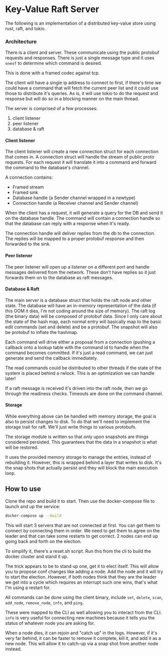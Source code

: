 # Key-Value Raft Server

The following is an implementation of a distributed key-value store using rust, raft, and
tokio.

### Architecture

There is a client and server. These communicate using the public protobuf requests and
responses. There is just a single message type and it uses `oneof` to determine which
command is desired.

This is done with a framed codec against tcp.

The client will have a single ip address to connect to first, if there's time we could
have a command that will fetch the current peer list and it could use those to distribute
it's queries. As is, it will use tokio to do the request and response but will do so in a
blocking manner on the main thread.

The server is comprised of a few processes:

1. client listener
2. peer listener
3. database & raft

#### Client listener

The client listener will create a new connection struct for each connection that comes in.
A connection struct will handle the stream of public proto requests. For each request it
will translate it into a command and forward the command to the database's channel.

A connection contains:

* Framed stream
* Framed sink
* Database handle (a Sender channel wrapped in a newtype)
* Connection handle (a Receiver channel and Sender channel)

When the client has a request, it will generate a query for the DB and send it on the database
handle. The command will contain a connection handle so that the database can reply with a
response when it's ready.

The connection handle will deliver replies from the db to the connection. The replies
will be mapped to a proper protobuf response and then forwarded to the sink.

#### Peer listener

The peer listener will open up a listener on a different port and handle messages
delivered from the network. These don't have replies so it just forwards them on to the database
as raft messages.

#### Database & Raft

The main server is a database struct that holds the raft node and other state. The database
will have an in-memory representation of the data (if this OOM it dies, I'm not coding around
the size of memory). The raft log (the binary data) will be composed of protobuf data. Since I
only care about the state of the hash map, each normal entry will basically map to the basic
edit commands (set and delete) and be a protobuf. The snapshot will also be protobuf to
inflate the hashmap.

Each command will drive either a proposal from a connection (pushing a callback onto a lookup
table with the command id to handle when the command becomes committed. If it's just a read
command, we can just generate and send the callback immediately.

The read commands could be distributed to other threads if the state of the system is placed
behind a rwlock. This is an optimization we can handle later!

If a raft message is received it's driven into the raft node, then we go through the readiness
checks. Timeouts are done on the command channel.


#### Storage

While everything above can be handled with memory storage, the goal is also to persist changes
to disk. To do that we'll need to implement the storage trait for raft. We'll just write
things to various protobufs.

The storage module is written so that only upon snapshots are things considered persisted. This
guarantees that the data in a snapshot is what will be restored.

It uses the provided memory storage to manage the entries, instead of rebuilding it. However,
this is wrapped behind a layer that writes to disk. It's the snap shots that actually persist
and they will block the main execution loop.


## How to use

Clone the repo and build it to start. Then use the docker-compose file to launch and up the service:

```bash
docker-compose up --build
```

This will start 3 servers that are not connected at first. You can get them to connect by
connecting them in order. We need to get them to agree on the leader and that can
take some restarts to get correct. 2 nodes can end up going back and forth on the election.

To simplify it, there's a reset.sh script. Run this from the cli to build the docker cluster
and stand it up.

The trick appears to be to stand up one, get it to elect itself. This will allow you to propose
conf changes like adding a node. Add the node and it will try to start the election. However,
if both nodes think that they are the leader we get into a cycle which requires an interrupt
such one wins, that's what I'm using a restart for.

All commands can be done using the client binary, include `set`, `delete`, `scan`, `add_node`,
`remove_node`, `info`, and `ping`.

These were mapped to the CLI as well allowing you to interact from the CLI. `info` is very useful
for connecting new machines because it tells you the status of whatever node you are asking for.

When a node dies, it can rejoin and "catch up" in the logs. However, if it's very far behind, it
can be faster to remove it complete, kill it, and add it as a new node. This will allow it to
catch-up via a snap shot from another node instead.
